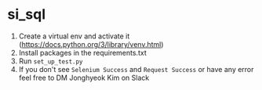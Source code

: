 # si_sql

1. Create a virtual env and activate it (https://docs.python.org/3/library/venv.html)
2. Install packages in the requirements.txt 
3. Run `set_up_test.py` 
4. If you don't see `Selenium Success` and `Request Success` or have any error feel free to DM Jonghyeok Kim on Slack
